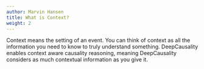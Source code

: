 ```yaml
---
author: Marvin Hansen
title: What is Context?
weight: 2
---
```


[//]: # (SPDX-License-Identifier: CC-BY-4.0)

Context means the setting of an event. You can think of context as all the information you need to know to truly
understand something. DeepCausality enables context aware causality reasoning, meaning DeepCausality considers as much
contextual information as you give it.

